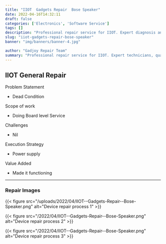 ```yaml
---
title: "IIOT  Gadgets Repair  Bose Speaker"
date: 2022-04-16T14:32:11
draft: false
categories: ['Electronics', 'Software Service']
tags: []
description: "Professional repair service for IIOT. Expert diagnosis and quality repairs in Bangalore."
slug: "iiot-gadgets-repair-bose-speaker"
banner: "img/banners/banner-4.jpg"

author: "Gadjoy Repair Team"
summary: "Professional repair service for IIOT. Expert technicians, quality parts, warranty included."
---
```


## IIOT General Repair

Problem Statement 

- Dead Condition

Scope of work 

- Doing Board level Service

Challenges 

- Nil

Execution Strategy 

- Power supply

Value Added 

- Made it functioning

---

### Repair Images

{{< figure src="/uploads/2022/04/IIOT--Gadgets-Repair--Bose-Speaker.png" alt="Device repair process 1" >}}

{{< figure src="/2022/04/IIOT--Gadgets-Repair--Bose-Speaker.png" alt="Device repair process 2" >}}

{{< figure src="/2022/04/IIOT--Gadgets-Repair--Bose-Speaker.png" alt="Device repair process 3" >}}


